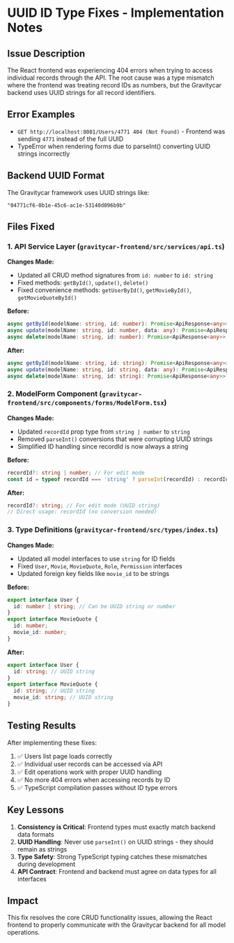 # UUID ID Type Fixes - Implementation Notes

## Issue Description
The React frontend was experiencing 404 errors when trying to access individual records through the API. The root cause was a type mismatch where the frontend was treating record IDs as numbers, but the Gravitycar backend uses UUID strings for all record identifiers.

## Error Examples
- `GET http://localhost:8081/Users/4771 404 (Not Found)` - Frontend was sending `4771` instead of the full UUID
- TypeError when rendering forms due to parseInt() converting UUID strings incorrectly

## Backend UUID Format
The Gravitycar framework uses UUID strings like:
```
"04771cf6-0b1e-45c6-ac1e-53140d096b9b"
```

## Files Fixed

### 1. API Service Layer (`gravitycar-frontend/src/services/api.ts`)
**Changes Made:**
- Updated all CRUD method signatures from `id: number` to `id: string`
- Fixed methods: `getById()`, `update()`, `delete()` 
- Fixed convenience methods: `getUserById()`, `getMovieById()`, `getMovieQuoteById()`

**Before:**
```typescript
async getById(modelName: string, id: number): Promise<ApiResponse<any>>
async update(modelName: string, id: number, data: any): Promise<ApiResponse<any>>
async delete(modelName: string, id: number): Promise<ApiResponse<any>>
```

**After:**
```typescript
async getById(modelName: string, id: string): Promise<ApiResponse<any>>
async update(modelName: string, id: string, data: any): Promise<ApiResponse<any>>
async delete(modelName: string, id: string): Promise<ApiResponse<any>>
```

### 2. ModelForm Component (`gravitycar-frontend/src/components/forms/ModelForm.tsx`)
**Changes Made:**
- Updated `recordId` prop type from `string | number` to `string`
- Removed `parseInt()` conversions that were corrupting UUID strings
- Simplified ID handling since recordId is now always a string

**Before:**
```typescript
recordId?: string | number; // For edit mode
const id = typeof recordId === 'string' ? parseInt(recordId) : recordId;
```

**After:**
```typescript
recordId?: string; // For edit mode (UUID string)
// Direct usage: recordId (no conversion needed)
```

### 3. Type Definitions (`gravitycar-frontend/src/types/index.ts`)
**Changes Made:**
- Updated all model interfaces to use `string` for ID fields
- Fixed `User`, `Movie`, `MovieQuote`, `Role`, `Permission` interfaces
- Updated foreign key fields like `movie_id` to be strings

**Before:**
```typescript
export interface User {
  id: number | string; // Can be UUID string or number
}
export interface MovieQuote {
  id: number;
  movie_id: number;
}
```

**After:**
```typescript
export interface User {
  id: string; // UUID string
}
export interface MovieQuote {
  id: string; // UUID string
  movie_id: string; // UUID string
}
```

## Testing Results
After implementing these fixes:
1. ✅ Users list page loads correctly
2. ✅ Individual user records can be accessed via API
3. ✅ Edit operations work with proper UUID handling
4. ✅ No more 404 errors when accessing records by ID
5. ✅ TypeScript compilation passes without ID type errors

## Key Lessons
1. **Consistency is Critical**: Frontend types must exactly match backend data formats
2. **UUID Handling**: Never use `parseInt()` on UUID strings - they should remain as strings
3. **Type Safety**: Strong TypeScript typing catches these mismatches during development
4. **API Contract**: Frontend and backend must agree on data types for all interfaces

## Impact
This fix resolves the core CRUD functionality issues, allowing the React frontend to properly communicate with the Gravitycar backend for all model operations.
